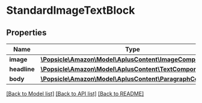 # StandardImageTextBlock

## Properties
Name | Type | Description | Notes
------------ | ------------- | ------------- | -------------
**image** | [**\Popsicle\Amazon\Model\AplusContent\ImageComponent**](ImageComponent.md) |  | [optional] 
**headline** | [**\Popsicle\Amazon\Model\AplusContent\TextComponent**](TextComponent.md) |  | [optional] 
**body** | [**\Popsicle\Amazon\Model\AplusContent\ParagraphComponent**](ParagraphComponent.md) |  | [optional] 

[[Back to Model list]](../../README.md#documentation-for-models) [[Back to API list]](../../README.md#documentation-for-api-endpoints) [[Back to README]](../../README.md)


